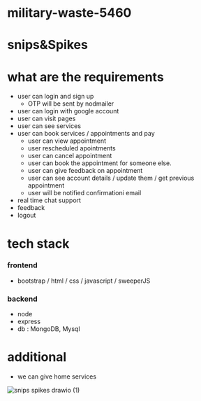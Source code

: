 # military-waste-5460
# snips&Spikes


# what are the requirements


- user can login and sign up
    - OTP will be sent by nodmailer
- user can login with google account
- user can visit pages 
- user can see services 
- user can book services / appointments and pay
    - user can view appointment 
    - user rescheduled apointments
    - user can cancel appointment
    - user can book the appointment for someone else.
    - user can give feedback on appointment
    - user can see account details / update them / get previous appointment  
    - user will be notified confirmationi email 
- real time chat support
- feedback 
- logout 



# tech stack 


### frontend 

- bootstrap / html / css / javascript / sweeperJS  

### backend 
 
- node 
- express 
- db : MongoDB, Mysql 



# additional 
- we can give home services



![snips spikes drawio (1)](https://user-images.githubusercontent.com/87657007/228304975-dc21afa6-a2bb-407a-bcd0-fbd1d1baa52c.png)

